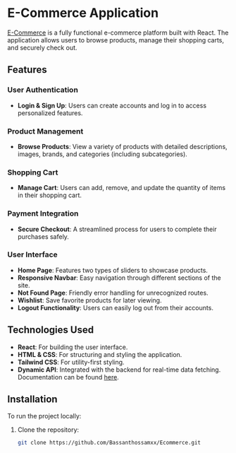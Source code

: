 # E-Commerce Application

[E-Commerce](https://ecommercebassanthossamxx.netlify.app) is a fully functional e-commerce platform built with React. The application allows users to browse products, manage their shopping carts, and securely check out.

## Features

### User Authentication
- **Login & Sign Up**: Users can create accounts and log in to access personalized features.

### Product Management
- **Browse Products**: View a variety of products with detailed descriptions, images, brands, and categories (including subcategories).

### Shopping Cart
- **Manage Cart**: Users can add, remove, and update the quantity of items in their shopping cart.

### Payment Integration
- **Secure Checkout**: A streamlined process for users to complete their purchases safely.

### User Interface
- **Home Page**: Features two types of sliders to showcase products.
- **Responsive Navbar**: Easy navigation through different sections of the site.
- **Not Found Page**: Friendly error handling for unrecognized routes.
- **Wishlist**: Save favorite products for later viewing.
- **Logout Functionality**: Users can easily log out from their accounts.

## Technologies Used

- **React**: For building the user interface.
- **HTML & CSS**: For structuring and styling the application.
- **Tailwind CSS**: For utility-first styling.
- **Dynamic API**: Integrated with the backend for real-time data fetching. Documentation can be found [here](https://documenter.getpostman.com/view/5709532/2s93JqTRWN#0bd577e0-28a1-4847-85de-34d8bc5b5c48).

## Installation

To run the project locally:

1. Clone the repository:
   ```bash
   git clone https://github.com/Bassanthossamxx/Ecommerce.git

